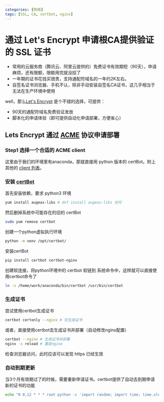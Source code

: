 ```yaml
---
categories: [网络]
tags: [SSL, CA, certbot, nginx]
---
```


# 通过 Let's Encrypt 申请根CA提供验证的 SSL 证书

- 常用的云服务商（腾讯云、阿里云提供的）免费证书有效期短（90天），申请麻烦，还有限额，限额用完就没招了
- 一年期的证书花钱买很贵，支持通配符域名的一年约2K左右。
- 自签名证书浏览器、手机不认，除非手动安装自签名CA证书，这几乎相当于无法在生产环境中使用

well，那么[Let's Encrypt](https://letsencrypt.org/getting-started/) 是个不错的选择，可提供：
- 90天的通配符域名免费验证发放
- 脚本化的申请体验（即可提供自动化申请部署，方便省心）

## Lets Encrypt 通过 [ACME](https://zh.wikipedia.org/wiki/%E8%87%AA%E5%8B%95%E6%86%91%E8%AD%89%E6%9B%B4%E6%96%B0%E7%92%B0%E5%A2%83) 协议申请部署

### Step1 选择一个合适的 ACME client

这里由于我们的环境里有anaconda，那就直接用 python 版本的 certBot。附上其他的 [client 列表](https://letsencrypt.org/docs/client-options/)。

### 安装 [certBot](https://certbot.eff.org/instructions?ws=nginx&os=pip)

首先安装依赖，要求 python3 环境

```sh
yum install augeas-libs # dnf install augeas-libs 也可
```

然后删掉系统中可能存在的旧的 certBot
```sh
sudo yum remove certbot
```
创建一个python虚拟执行环境

```sh
python -m venv /opt/certbot/
```

安装certBot
```sh
pip install certbot certbot-nginx
```

创建软连接，将python环境中的 certbot 软链到 系统命令中，这样就可以直接使用certbot命令了
```sh
ln -s /home/work/anaconda/bin/certbot /usr/bin/certbot
```
### 生成证书
尝试使用certbot生成证书
```sh
certbot certonly --nginx # 仅生成证书
```

或者，直接使用certbot去生成证书并部署（自动修改nginx配置）
```sh
certbot --nginx # 生成证书并部署
nginx -s reload # 重启nginx
```

检查浏览器访问，此时应该可以发现 https 已经生效

### 自动到期更新

当3个月有效期过了的时候，需要重新申请证书。certbot提供了自动去到期申请新的证书的功能

```sh
echo "0 0,12 * * * root python -c 'import random; import time; time.sleep(random.random() * 3600)' && sudo certbot renew -q" | tee -a /etc/crontab > /dev/null
```



  
